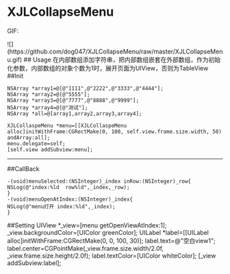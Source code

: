 # XJLCollapseMenu
GIF:
 <p>![](https://github.com/dog047/XJLCollapseMenu/raw/master/XJLCollapseMenu.gif)
## Usage
在内部数组添加字符串，把内部数组嵌套在外部数组，作为初始化参数，内部数组的对象个数为1时，展开页面为UIView，否则为TableView
##Init

    NSArray *array1=@[@"1111",@"2222",@"3333",@"4444"];
    NSArray *array2=@[@"5555"];
    NSArray *array3=@[@"7777",@"8888",@"9999"];
    NSArray *array4=@[@"测试"];
    NSArray *all=@[array1,array2,array3,array4];
    
    XJLCollaspeMenu *menu=[[XJLCollaspeMenu alloc]initWithFrame:CGRectMake(0, 100, self.view.frame.size.width, 50) andArray:all];
    menu.delegate=self;
    [self.view addSubview:menu];
   ---------------------------------------
##CallBack

    -(void)menuSelected:(NSInteger)_index inRow:(NSInteger)_row{
    NSLog(@"index:%ld  row%ld",_index,_row);
    }
    -(void)menuOpenAtIndex:(NSInteger)_index{
    NSLog(@"menu打开 index:%ld",_index);
    }
    
##Setting
    UIView *_view=[menu getOpenViewAtIndex:1];
    _view.backgroundColor=[UIColor greenColor];
    UILabel *label=[[UILabel alloc]initWithFrame:CGRectMake(0, 0, 100, 30)];
    label.text=@"空白view1";
    label.center=CGPointMake(_view.frame.size.width/2.0f, _view.frame.size.height/2.0f);
    label.textColor=[UIColor whiteColor];
    [_view addSubview:label];
